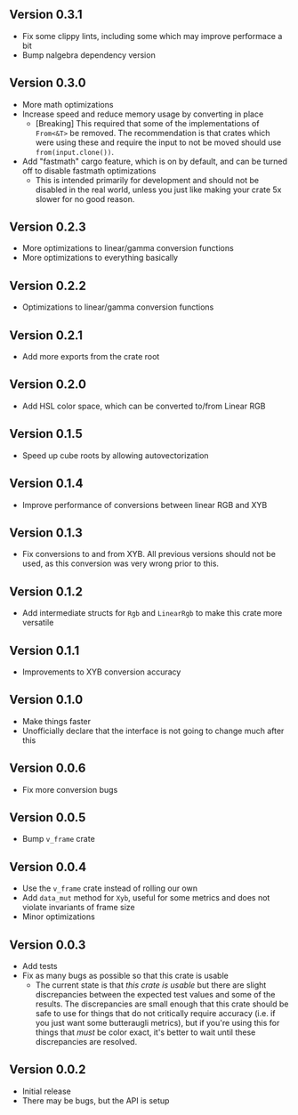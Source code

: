## Version 0.3.1

- Fix some clippy lints, including some which may improve performace a bit
- Bump nalgebra dependency version

## Version 0.3.0

- More math optimizations
- Increase speed and reduce memory usage by converting in place
  - [Breaking] This required that some of the implementations of `From<&T>` be removed.
    The recommendation is that crates which were using these and require the input to
    not be moved should use `from(input.clone())`.
- Add "fastmath" cargo feature, which is on by default, and can be turned off to disable fastmath optimizations
  - This is intended primarily for development and should not be disabled in the real world,
    unless you just like making your crate 5x slower for no good reason.

## Version 0.2.3

- More optimizations to linear/gamma conversion functions
- More optimizations to everything basically

## Version 0.2.2

- Optimizations to linear/gamma conversion functions

## Version 0.2.1

- Add more exports from the crate root

## Version 0.2.0

- Add HSL color space, which can be converted to/from Linear RGB

## Version 0.1.5

- Speed up cube roots by allowing autovectorization

## Version 0.1.4

- Improve performance of conversions between linear RGB and XYB

## Version 0.1.3

- Fix conversions to and from XYB. All previous versions should not be used, as this conversion was very wrong prior to this.

## Version 0.1.2

- Add intermediate structs for `Rgb` and `LinearRgb` to make this crate more versatile

## Version 0.1.1

- Improvements to XYB conversion accuracy

## Version 0.1.0

- Make things faster
- Unofficially declare that the interface is not going to change much after this

## Version 0.0.6

- Fix more conversion bugs

## Version 0.0.5

- Bump `v_frame` crate

## Version 0.0.4

- Use the `v_frame` crate instead of rolling our own
- Add `data_mut` method for `Xyb`, useful for some metrics and
  does not violate invariants of frame size
- Minor optimizations

## Version 0.0.3

- Add tests
- Fix as many bugs as possible so that this crate is usable
  - The current state is that _this crate is usable_ but there are slight discrepancies between the expected test values and some of the results. The discrepancies are small enough that this crate should be safe to use for things that do not critically require accuracy (i.e. if you just want some butteraugli metrics), but if you're using this for things that _must_ be color exact, it's better to wait until these discrepancies are resolved.

## Version 0.0.2

- Initial release
- There may be bugs, but the API is setup
